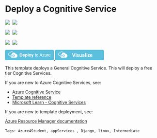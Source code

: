 # Deploy a Cognitive Service

<IMG SRC="https://azurequickstartsservice.blob.core.windows.net/badges/101-cognitive-services-universalkey/PublicLastTestDate.svg" />&nbsp;
<IMG SRC="https://azurequickstartsservice.blob.core.windows.net/badges/101-cognitive-services-universalkey/PublicDeployment.svg" />&nbsp;

<IMG SRC="https://azurequickstartsservice.blob.core.windows.net/badges/101-cognitive-services-universalkey/FairfaxLastTestDate.svg" />&nbsp;
<IMG SRC="https://azurequickstartsservice.blob.core.windows.net/badges/101-cognitive-services-universalkey/FairfaxDeployment.svg" />&nbsp;

<IMG SRC="https://azurequickstartsservice.blob.core.windows.net/badges/101-cognitive-services-universalkey/BestPracticeResult.svg" />&nbsp;
<IMG SRC="https://azurequickstartsservice.blob.core.windows.net/badges/101-cognitive-services-universalkey/CredScanResult.svg" />&nbsp;

<a href="https://portal.azure.com/#create/Microsoft.Template/uri/https%3A%2F%2Fraw.githubusercontent.com%2FAzure%2Fazure-quickstart-templates%2Fmaster%2F101-cognitive-services-universalkey%2Fazuredeploy.json" target="_blank">
    <img src="https://raw.githubusercontent.com/Azure/azure-quickstart-templates/master/1-CONTRIBUTION-GUIDE/images/deploytoazure.png"/>
</a>
<a href="http://armviz.io/#/?load=https%3A%2F%2Fraw.githubusercontent.com%2FAzure%2Fazure-quickstart-templates%2Fmaster%2F101-cognitive-services-universalkey%2Fazuredeploy.json" target="_blank">
    <img src="https://raw.githubusercontent.com/Azure/azure-quickstart-templates/master/1-CONTRIBUTION-GUIDE/images/visualizebutton.png"/>
</a>

This template deploys a General Cognitive Service. This will deploy a free tier Cognitive Services.

If you are new to Azure Cognitive Services, see:

- [Azure Cognitive Service](https://docs.microsoft.com/en-us/azure/cognitive-services/)
- [Template reference](https://docs.microsoft.com/es-es/azure/templates/microsoft.cognitiveservices/2017-04-18/accounts)
- [Microsoft Learn - Cognitive Services](https://docs.microsoft.com/es-es/learn/browse/?term=cognitive%20service)

If you are new to template deployment, see:

[Azure Resource Manager documentation](https://docs.microsoft.com/azure/azure-resource-manager/)

`Tags: Azure4Student, appServices , Django, linux, Intermediate`
